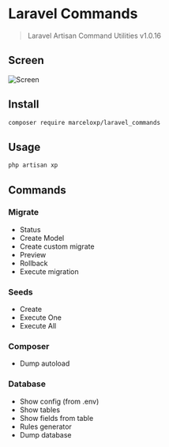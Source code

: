 # Laravel Commands

> Laravel Artisan Command Utilities v1.0.16

## Screen

![Screen](https://raw.githubusercontent.com/marceloxp/laravel_commands/master/screen-v3.png "Screen")

## Install

```bash
composer require marceloxp/laravel_commands
```

## Usage

```bash
php artisan xp
```

## Commands

### Migrate

- Status
- Create Model
- Create custom migrate
- Preview
- Rollback
- Execute migration

### Seeds

- Create
- Execute One
- Execute All

### Composer

- Dump autoload

### Database

- Show config (from .env)
- Show tables
- Show fields from table
- Rules generator
- Dump database